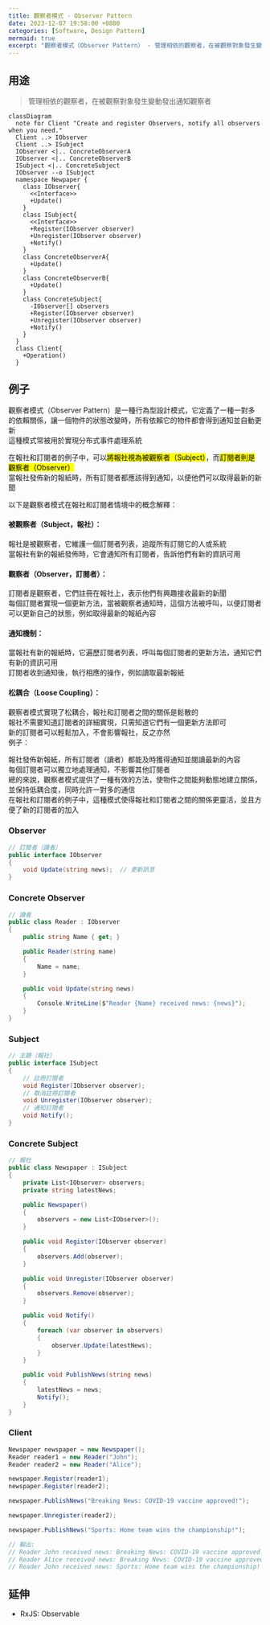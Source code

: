 ```yaml
---
title: 觀察者模式 - Observer Pattern
date: 2023-12-07 19:58:00 +0800
categories: [Software, Design Pattern]
mermaid: true
excerpt: "觀察者模式（Observer Pattern） - 管理相依的觀察者，在被觀察對象發生變動發出通知"
---
```


## 用途

> 管理相依的觀察者，在被觀察對象發生變動發出通知觀察者

```mermaid
classDiagram
  note for Client "Create and register Observers, notify all observers when you need."
  Client ..> IObserver
  Client ..> ISubject
  IObserver <|.. ConcreteObserverA
  IObserver <|.. ConcreteObserverB
  ISubject <|.. ConcreteSubject
  IObserver --o ISubject
  namespace Newpaper {
    class IObserver{
      <<Interface>>
      +Update()
    }
    class ISubject{
      <<Interface>>
      +Register(IObserver observer)
      +Unregister(IObserver observer)
      +Notify()
    }
    class ConcreteObserverA{
      +Update()
    }
    class ConcreteObserverB{
      +Update()
    }
    class ConcreteSubject{
      -IObserver[] observers
      +Register(IObserver observer)
      +Unregister(IObserver observer)
      +Notify()
    }
  }
  class Client{
    +Operation()
  }

```

## 例子

觀察者模式（Observer Pattern）是一種行為型設計模式，它定義了一種一對多的依賴關係，讓一個物件的狀態改變時，所有依賴它的物件都會得到通知並自動更新<br>
這種模式常被用於實現分布式事件處理系統<br>

在報社和訂閱者的例子中，可以<mark>將報社視為被觀察者（Subject）</mark>，而<mark>訂閱者則是觀察者（Observer）</mark><br>
當報社發佈新的報紙時，所有訂閱者都應該得到通知，以便他們可以取得最新的新聞<br>

以下是觀察者模式在報社和訂閱者情境中的概念解釋：

#### 被觀察者（Subject，報社）：

報社是被觀察者，它維護一個訂閱者列表，追蹤所有訂閱它的人或系統<br>
當報社有新的報紙發佈時，它會通知所有訂閱者，告訴他們有新的資訊可用<br>

#### 觀察者（Observer，訂閱者）：

訂閱者是觀察者，它們註冊在報社上，表示他們有興趣接收最新的新聞<br>
每個訂閱者實現一個更新方法，當被觀察者通知時，這個方法被呼叫，以便訂閱者可以更新自己的狀態，例如取得最新的報紙內容<br>

#### 通知機制：

當報社有新的報紙時，它遍歷訂閱者列表，呼叫每個訂閱者的更新方法，通知它們有新的資訊可用<br>
訂閱者收到通知後，執行相應的操作，例如讀取最新報紙<br>

#### 松耦合（Loose Coupling）：

觀察者模式實現了松耦合，報社和訂閱者之間的關係是鬆散的<br>
報社不需要知道訂閱者的詳細實現，只需知道它們有一個更新方法即可<br>
新的訂閱者可以輕鬆加入，不會影響報社，反之亦然<br>
例子：

報社發佈新報紙，所有訂閱者（讀者）都能及時獲得通知並閱讀最新的內容<br>
每個訂閱者可以獨立地處理通知，不影響其他訂閱者<br>
總的來說，觀察者模式提供了一種有效的方法，使物件之間能夠動態地建立關係，並保持低耦合度，同時允許一對多的通信<br>
在報社和訂閱者的例子中，這種模式使得報社和訂閱者之間的關係更靈活，並且方便了新的訂閱者的加入<br>

### Observer

```cs
// 訂閱者（讀者）
public interface IObserver
{
    void Update(string news);  // 更新訊息
}
```

### Concrete Observer

```cs
// 讀者
public class Reader : IObserver
{
    public string Name { get; }

    public Reader(string name)
    {
        Name = name;
    }

    public void Update(string news)
    {
        Console.WriteLine($"Reader {Name} received news: {news}");
    }
}
```

### Subject

```cs
// 主題（報社）
public interface ISubject
{
    // 註冊訂閱者
    void Register(IObserver observer);
    // 取消註冊訂閱者
    void Unregister(IObserver observer);
    // 通知訂閱者
    void Notify();
}
```

### Concrete Subject

```cs
// 報社
public class Newspaper : ISubject
{
    private List<IObserver> observers;
    private string latestNews;

    public Newspaper()
    {
        observers = new List<IObserver>();
    }

    public void Register(IObserver observer)
    {
        observers.Add(observer);
    }

    public void Unregister(IObserver observer)
    {
        observers.Remove(observer);
    }

    public void Notify()
    {
        foreach (var observer in observers)
        {
            observer.Update(latestNews);
        }
    }

    public void PublishNews(string news)
    {
        latestNews = news;
        Notify();
    }
}
```

### Client

```cs
Newspaper newspaper = new Newspaper();
Reader reader1 = new Reader("John");
Reader reader2 = new Reader("Alice");

newspaper.Register(reader1);
newspaper.Register(reader2);

newspaper.PublishNews("Breaking News: COVID-19 vaccine approved!");

newspaper.Unregister(reader2);

newspaper.PublishNews("Sports: Home team wins the championship!");

// 輸出:
// Reader John received news: Breaking News: COVID-19 vaccine approved!
// Reader Alice received news: Breaking News: COVID-19 vaccine approved!
// Reader John received news: Sports: Home team wins the championship!
```

## 延伸

- RxJS: Observable
